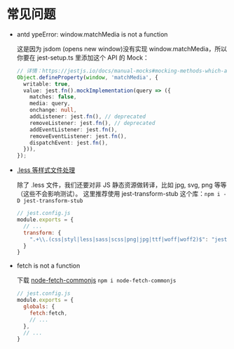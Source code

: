 # 常见问题

- antd ypeError: window.matchMedia is not a function

  这是因为 jsdom (opens new window)没有实现 window.matchMedia，所以你要在 jest-setup.ts 里添加这个 API 的 Mock：

  ```ts 
  // 详情：https://jestjs.io/docs/manual-mocks#mocking-methods-which-are-not-implemented-in-jsdom
  Object.defineProperty(window, 'matchMedia', {
    writable: true,
    value: jest.fn().mockImplementation(query => ({
      matches: false,
      media: query,
      onchange: null,
      addListener: jest.fn(), // deprecated
      removeListener: jest.fn(), // deprecated
      addEventListener: jest.fn(),
      removeEventListener: jest.fn(),
      dispatchEvent: jest.fn(),
    })),
  });
  ```

- [.less 等样式文件处理](https://stackoverflow.com/questions/54627028/jest-unexpected-token-when-importing-css)

  除了 .less 文件，我们还要对非 JS 静态资源做转译，比如 jpg, svg, png 等等（这些不会影响测试）。 这里推荐使用 jest-transform-stub 这个库：`npm i -D jest-transform-stub`

  ```js 
  // jest.config.js
  module.exports = {
    // ...
    transform: {
      ".+\\.(css|styl|less|sass|scss|png|jpg|ttf|woff|woff2)$": "jest-transform-stub"
    } 
  }
  ```
  
- fetch is not a function 

  下载 [node-fetch-commonjs](https://www.npmjs.com/package/node-fetch-commonjs) `npm i node-fetch-commonjs`

  ```js 
  // jest.config.js
  module.exports = {
    globals: {
      fetch:fetch,
      // ... 
    },
    // ...
  }
  ```